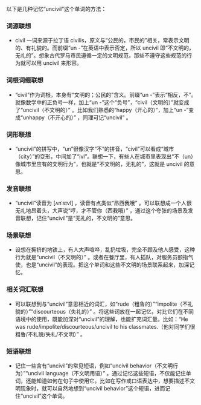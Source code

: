 以下是几种记忆“uncivil”这个单词的方法：

### 词源联想
 - civil 一词来源于拉丁语 civilis，原义与“公民的，市民的”相关，常表示文明的、有礼貌的。而前缀“un -”在英语中表示否定，所以 uncivil 即“不文明的，无礼的”。想象古代罗马市民遵循一定的文明规范，那些不遵守这些规范的行为就可以用 uncivil 来形容。

### 词根词缀联想
 - “civil”作为词根，本身有“文明的；公民的”含义。前缀“un -”表示“相反，不”。就像数学中的正负号一样，加上“un -”这个“负号”，“civil（文明的）”就变成了“uncivil（不文明的）” 。比如我们熟悉的“happy（开心的）”，加上“un -”变成“unhappy（不开心的）” ，同理可记“uncivil” 。

### 词形联想
 - “uncivil”的拼写中，“un”很像汉字“不”的拼音，“civil”可以看成“城市（city）”的变形，中间加了“ivl”。联想一下，有些人在城市里表现出“不（un）像城市里应有的文明行为”，也就是“不文明的，无礼的”，这就是 uncivil 的意思。

### 发音联想
 - “uncivil”读音为 [ʌnˈsɪvl] ，读音有点类似“昂西我哦” 。可以联想成一个人很无礼地昂着头，大声说“哼，才不管你（西我哦）” ，通过这个夸张的场景及发音联想，记住“uncivil”是“无礼的，不文明的”意思。

### 场景联想
 - 设想在拥挤的地铁上，有人大声喧哗，乱扔垃圾，完全不顾及他人感受，这种行为就是“uncivil（不文明的）” 。或者在餐厅里，有人插队，对服务员颐指气使，也是“uncivil”的表现。把这个单词和这些不文明的场景联系起来，加深记忆。

### 相关词汇联想
 - 可以联想到与“uncivil”意思相近的词汇，如“rude（粗鲁的）”“impolite（不礼貌的）”“discourteous（失礼的）” 。将这些词放在一起记忆，对比它们在不同语境中的使用，既能加深对“uncivil”的理解，也能扩充词汇量。比如：“He was rude/impolite/discourteous/uncivil to his classmates.（他对同学们很粗鲁/不礼貌/失礼/不文明）” 。

### 短语联想
 - 记住一些含有“uncivil”的常见短语，例如“uncivil behavior（不文明行为）”“uncivil language（不文明用语）” 。通过记忆这些短语，不仅能记住单词，还能知道如何在句子中使用它。比如在写作或口语表达中，想要描述不文明现象时，就可以自然地想到“uncivil behavior”这个短语，进而记住“uncivil”这个单词。 